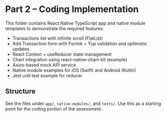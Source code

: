 # Part 2 – Coding Implementation

This folder contains React Native TypeScript app and native module templates to demonstrate the required features:
- Transactions list with infinite scroll (FlatList)
- Add Transaction form with Formik + Yup validation and optimistic updates
- React Context + useReducer state management
- Chart integration using react-native-chart-kit (example)
- Axios-based mock API service
- Native module examples for iOS (Swift) and Android (Kotlin)
- Jest unit test example for reducer

## Structure
See the files under `app/`, `native-modules/`, and `tests/`. Use this as a starting point for the coding portion of the assessment.
